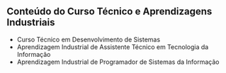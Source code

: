 ## Conteúdo do Curso Técnico e Aprendizagens Industriais

- Curso Técnico em Desenvolvimento de Sistemas
- Aprendizagem Industrial de Assistente Técnico em Tecnologia da Informação
- Aprendizagem Industrial de Programador de Sistemas da Informação
